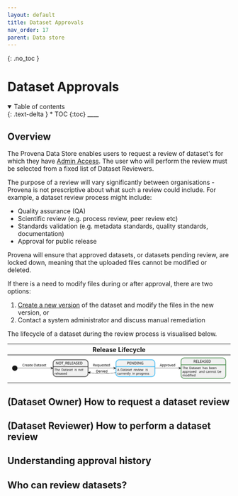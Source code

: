 ```yaml
---
layout: default
title: Dataset Approvals
nav_order: 17
parent: Data store
---
```


{: .no_toc }

# Dataset Approvals

<details  open markdown="block">
  <summary>
    Table of contents
  </summary>
{: .text-delta }
* TOC
{:toc}
____
</details>

## Overview

The Provena Data Store enables users to request a review of dataset's for which they have [Admin Access](../registry/access-control#access-control-overview). The user who will perform the review must be selected from a fixed list of Dataset Reviewers.

The purpose of a review will vary significantly between organisations - Provena is not prescriptive about what such a review could include. For example, a dataset review process might include:

-   Quality assurance (QA)
-   Scientific review (e.g. process review, peer review etc)
-   Standards validation (e.g. metadata standards, quality standards, documentation)
-   Approval for public release

Provena will ensure that approved datasets, or datasets pending review, are locked down, meaning that the uploaded files cannot be modified or deleted.

If there is a need to modify files during or after approval, there are two options:

1. [Create a new version](../versioning/how-to-version-in-data-store) of the dataset and modify the files in the new version, or
2. Contact a system administrator and discuss manual remediation

The lifecycle of a dataset during the review process is visualised below.

<!--
PlantUML Source:
---

@startuml

skinparam wrapWidth 150

state NOT_RELEASED ##[bold]
state PENDING ##[bold]03a9f4
state RELEASED ##[bold]2e7d32

NOT_RELEASED : The Dataset is not released
PENDING : A Dataset review is currently in progress
RELEASED : The Dataset has been approved and cannot be modified

[*] -> NOT_RELEASED : Create Dataset
NOT_RELEASED -> PENDING : Requested
PENDING -> NOT_RELEASED : Denied
PENDING -> RELEASED : Approved
@enduml
-->

|                                        Release Lifecycle                                         |
| :----------------------------------------------------------------------------------------------: |
| <img src="../assets/images/data_store/release/release_lifecycle.svg" alt="drawing" width="600"/> |

## (Dataset Owner) How to request a dataset review

## (Dataset Reviewer) How to perform a dataset review

## Understanding approval history

## Who can review datasets?

